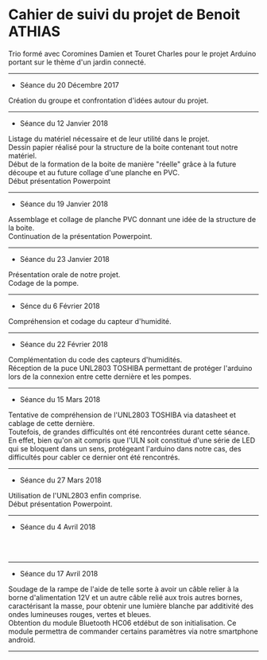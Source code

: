 <h1>Cahier de suivi du projet de Benoit ATHIAS</h1>


Trio formé avec Coromines Damien et Touret Charles pour le projet Arduino portant sur le thème d'un jardin connecté.

-------------------------------------------------------------------------------------------
<ul>
<li> Séance du 20 Décembre 2017 </li>
</ul>
Création du groupe et confrontation d'idées autour du projet.


-------------------------------------------------------------------------------------------
<ul>
<li> Séance du 12 Janvier 2018 </li>
</ul>
Listage du matériel nécessaire et de leur utilité dans le projet.
<br>
Dessin papier réalisé pour la structure de la boite contenant tout notre matériel.
<br>
Début de la formation de la boite de manière "réelle" grâce à la future découpe et au future collage d'une planche en PVC.
<br>
Début présentation Powerpoint


-------------------------------------------------------------------------------------------

<ul>
<li> Séance du 19 Janvier 2018 </li>

</ul>
Assemblage et collage de planche PVC donnant une idée de la structure de la boite.
<br>
Continuation de la présentation Powerpoint.


-------------------------------------------------------------------------------------------

<ul>
<li> Séance du 23 Janvier 2018 </li>
</ul>
Présentation orale de notre projet.
<br>
Codage de la pompe.

-------------------------------------------------------------------------------------------

<ul>
<li> Sénce du 6 Février 2018 </li>
</ul>
Compréhension et codage du capteur d'humidité.

-------------------------------------------------------------------------------------------

<ul>
<li> Séance du 22 Février 2018 </li>
</ul>
Complémentation du code des capteurs d'humidités.
<br>
Réception de la puce UNL2803 TOSHIBA permettant de protéger l'arduino lors de la connexion entre cette dernière et les pompes.
<br>

-------------------------------------------------------------------------------------------

<ul>
<li> Séance du 15 Mars 2018 </li>
</ul>
Tentative de compréhension de l'UNL2803 TOSHIBA via datasheet et cablage de cette dernière.
<br>
Toutefois, de grandes difficultés ont été rencontrées durant cette séance.
<br>
En effet, bien qu'on ait compris que l'ULN soit constitué d'une série de LED qui se bloquent dans un sens, protégeant l'arduino dans notre cas, des difficultés pour cabler ce dernier ont été rencontrés.

-------------------------------------------------------------------------------------------

<ul>
<li> Séance du 27 Mars 2018 </li>
</ul>
Utilisation de l'UNL2803 enfin comprise.
<br>
Début présentation Powerpoint.
<br>

-------------------------------------------------------------------------------------------

<ul>
<li> Séance du 4 Avril 2018 </li>
</ul>

<br>

<br>

-------------------------------------------------------------------------------------------


<ul>
<li> Séance du 17 Avril 2018 </li>
</ul>
Soudage de la rampe de l'aide de telle sorte à avoir un câble relier à la borne d'alimentation 12V et un autre câble relié aux trois autres bornes, caractérisant la masse, pour obtenir une lumière blanche par additivité des ondes lumineuses rouges, vertes et bleues.
<br>
Obtention du module Bluetooth HC06 etdébut de son initialisation. Ce module permettra de commander certains paramètres via notre smartphone android.
<br>

-------------------------------------------------------------------------------------------
